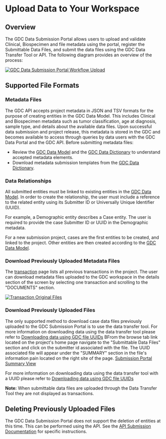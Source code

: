 # Upload Data to Your Workspace

## Overview

The GDC Data Submission Portal allows users to upload and validate Clinical, Biospecimen and file metadata using the portal, register the Submittable Data Files, and submit the data files using the GDC Data Transfer Tool or API. The following diagram provides an overview of the process:

[![GDC Data Submission Portal Workflow Upload](../images/gdc-submission-portal-data-upload-workflow.png)](../images/gdc-submission-portal-data-upload-workflow.png "Click to see the full image.")

## Supported File Formats

### Metadata Files

The GDC API accepts project metadata in JSON and TSV formats for the purpose of creating entities in the GDC Data Model. This includes Clinical and Biospecimen metadata such as tumor classification, age at diagnosis, sample type, and details about the available data files. Upon successful data submission and project release, this metadata is stored in the GDC and becomes available to access through queries by data users with the GDC Data Portal and the GDC API. Before submitting metadata files:

- Review the [GDC Data Model](https://gdc.cancer.gov/developers/gdc-data-model) and the [GDC Data Dictionary](/Data_Dictionary/) to understand accepted metadata elements.
- Download metadata submission templates from the [GDC Data Dictionary](/Data_Dictionary/).

### Data Relationships

All submitted entities must be linked to existing entities in the [GDC Data Model](../../Data/Data_Model/GDC_Data_Model.md). In order to create the relationship, the user must include a reference to the related entity using its Submitter ID or Universally Unique Identifier (UUID).

For example, a Demographic entity describes a Case entity. The user is required to provide the case Submitter ID or UUID in the Demographic metadata.

For a new submission project, cases are the first entities to be created, and linked to the project. Other entities are then created according to the [GDC Data Model](../../Data/Data_Model/GDC_Data_Model.md).

### Download Previously Uploaded Metadata Files

The [transaction](Transactions.md) page lists all previous transactions in the project. The user can download metadata files uploaded to the GDC workspace in the details section of the screen by selecting one transaction and scrolling to the "DOCUMENTS" section.

[![Transaction Original Files](../images/GDC_Submission_Transactions_Original_Files_2.png)](../images/GDC_Submission_Transactions_Original_Files_2.png "Click to see the full image.")

### Download Previously Uploaded Files

The only supported method to download case data files previously uploaded to the GDC Submission Portal is to use the data transfer tool. For more information on downloading data using the data transfer tool please refer to [Downloading data using GDC file UUIDs](https://docs.gdc.cancer.gov/Data_Transfer_Tool/Users_Guide/Data_Download_and_Upload/#downloading-data-using-gdc-file-uuids) BFrom the browse tab link located on the project's home page navigate to the "Submittable Data Files" section and click on the submitter id associated with the file. The UUID associated file will appear under the "SUMMARY" section in the file's information pain located on the right site of the page. [Submission Portal Summary View](../images/gdc-submission-portal_image_summary_submission_UUID.png)

For more information on downloading data using the data transfer tool with a UUID please refer to [Downloading data using GDC file UUIDs](https://docs.gdc.cancer.gov/Data_Transfer_Tool/Users_Guide/Data_Download_and_Upload/#downloading-data-using-gdc-file-uuids)

**Note:** When submittable data files are uploaded through the Data Transfer Tool they are not displayed as transactions.

## Deleting Previously Uploaded Files

The GDC Data Submission Portal does not support the deletion of entities at this time. This can be performed using the API. See the [API Submission Documentation](../../API/Users_Guide/Submission/#deleting-entities) for specific instructions.
